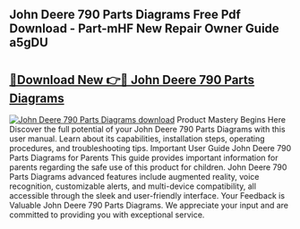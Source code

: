 ## John Deere 790 Parts Diagrams Free Pdf Download - Part-mHF New Repair Owner Guide a5gDU

# <h2><a href="http://dftkm2.blite.top/?on=John+Deere+790+Parts+Diagrams">🔗Download New 👉🔴 John Deere 790 Parts Diagrams</a></h2>

[![John Deere 790 Parts Diagrams download](https://i.imgur.com/lujVjoI.png)](http://dftkm2.blite.top/?on=John+Deere+790+Parts+Diagrams)
Product Mastery Begins Here Discover the full potential of your John Deere 790 Parts Diagrams with this user manual. Learn about its capabilities, installation steps, operating procedures, and troubleshooting tips. Important User Guide John Deere 790 Parts Diagrams for Parents This guide provides important information for parents regarding the safe use of this product for children. John Deere 790 Parts Diagrams advanced features include augmented reality, voice recognition, customizable alerts, and multi-device compatibility, all accessible through the sleek and user-friendly interface. Your Feedback is Valuable John Deere 790 Parts Diagrams. We appreciate your input and are committed to providing you with exceptional service.
